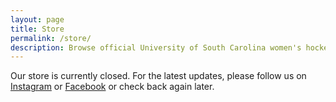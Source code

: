 ```yaml
---
layout: page
title: Store
permalink: /store/
description: Browse official University of South Carolina women's hockey merchandise. Find team gear, apparel, and accessories to show your support.
---
```


Our store is currently closed. For the latest updates, please follow us on <a href="https://www.instagram.com/carolinawhockey/">Instagram</a> or <a href="https://www.facebook.com/carolinawhockey/">Facebook</a> or check back again later.
